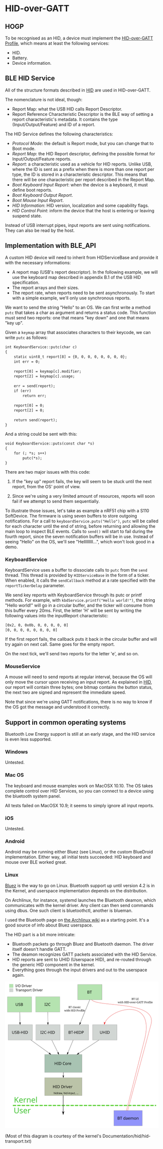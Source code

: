 # HID-over-GATT

## HOGP

To be recognised as an HID, a device must implement the [HID-over-GATT Profile][HOGP],
which means at least the following services:

- HID.
- Battery.
- Device information.

[HOGP]: https://developer.bluetooth.org/TechnologyOverview/Pages/HOGP.aspx "HID-over-GATT Profile"

## BLE HID Service

All of the structure formats described in [HID](HID.md) are used in HID-over-GATT.

The nomenclature is not ideal, though:

- Report Map: what the USB HID calls Report Descriptor.
- Report Reference Characteristic Descriptor is the BLE way of setting a report
  characteristic's metadata. It contains the type (Input/Output/Feature)
  and ID of a report.

The HID Service defines the following characteristics:

- *Protocol Mode*: the default is Report mode, but you can change that to Boot mode.
- *Report Map*: the HID Report descriptor, defining the possible format for
  Input/Output/Feature reports.
- *Report*: a characteristic used as a vehicle for HID reports. Unlike USB, where
  the ID is sent as a prefix when there is more than one report per type, the ID
  is stored in a characteristic descriptor. This means that there will be one
  characteristic per report described in the Report Map.
- *Boot Keyboard Input Report*: when the device is a keyboard, it must define
  boot reports.
- *Boot Keyboard Output Report*.
- *Boot Mouse Input Report*.
- *HID Information*: HID version, localization and some capability flags.
- *HID Control Point*: inform the device that the host is entering or leaving suspend
  state.

Instead of USB interrupt pipes, input reports are sent using notifications.
They can also be read by the host.

## Implementation with BLE_API

A custom HID device will need to inherit from HIDServiceBase and provide it
with the necessary informations:

* A report map (USB's report descriptor). In the following example, we will use
  the keyboard map described in appendix B.1 of the USB HID specification.
* The report arrays and their sizes.
* The report rate, when reports need to be sent asynchronously. To start with a
  simple example, we'll only use synchronous reports.

We want to send the string "Hello" to an OS. We can first write a method `putc`
that takes a char as argument and returns a status code. This function must
send two reports: one that means "key down" and one that means "key up".

Given a `keymap` array that associates characters to their keycode, we can
write `putc` as follows:


    int KeyboardService::putc(char c)
    {
        static uint8_t report[8] = {0, 0, 0, 0, 0, 0, 0, 0};
        int err = 0;
    
        report[0] = keymap[c].modifier;
        report[2] = keymap[c].usage;
    
        err = send(report);
        if (err)
            return err;
    
        report[0] = 0;
        report[2] = 0;
    
        return send(report);
    }

And a string could be sent with this:

    void KeyboardService::puts(const char *s)
    {
        for (; *s; s++)
            putc(*s);
    }


There are two major issues with this code:

1. If the "key up" report fails, the key will seem to be stuck until the next
   report, from the OS' point of view.

2. Since we're using a very limited amount of resources, reports will soon fail
   if we attempt to send them sequentially.

To illustrate those issues, let's take as example a nRF51 chip with a S110
SoftDevice. The firmware is using seven buffers to store outgoing
notifications. For a call to `keyboardService.puts("Hello")`, `putc` will be
called for each character until the end of string, before returning and
allowing the main loop to inspect BLE events.
Calls to `send()` will start to fail during the fourth report, since the seven
notification buffers will be in use. Instead of seeing "Hello" on the OS,
we'll see "Helllllllll...", which won't look good in a demo.

### KeyboardService

KeyboardService uses a buffer to dissociate calls to `putc` from the `send`
thread.
This thread is provided by `HIDServiceBase` in the form of a ticker. When
enabled, it calls the `sendCallback` method at a rate specified with the
`reportTickerDelay` parameter.

We send key reports with KeyboardService through its putc or printf
methods. For example, with `kbdService.printf("Hello world!")`, the string
"Hello world!" will go in a circular buffer, and the ticker will consume from
this buffer every 20ms.
First, the letter 'H' will be sent by writing the following values into the
inputReport characteristic:

    [0x2, 0, 0x0b, 0, 0, 0, 0, 0]
    [0, 0, 0, 0, 0, 0, 0, 0]

If the first report fails, the callback puts it back in the circular buffer and
will try again on next call. Same goes for the empty report.

On the next tick, we'll send two reports for the letter 'e', and so on.

### MouseService

A mouse will need to send reports at regular interval, because the OS will only
move the cursor upon receiving an input report. As explained in [HID](HID.md),
our report will contain three bytes; one bitmap contains the button status, the
next two are signed and represent the immediate speed.


Note that since we're using GATT notifications, there is no way to know if the
OS got the message and understood it correctly.

## Support in common operating systems

Bluetooth Low Energy support is still at an early stage, and the HID service is
even less supported.

### Windows

Untested.

### Mac OS

The keyboard and mouse examples work on MacOSX 10.10. The OS takes complete control
over HID Services, so you can connect to a device using the bluetooth system
panel.

All tests failed on MacOSX 10.9; it seems to simply ignore all
input reports.

### iOS

Untested.

### Android

Android may be running either Bluez (see Linux), or the custom BlueDroid
implementation.
Either way, all initial tests succeeded: HID keyboard and mouse over BLE
worked great.

### Linux

[Bluez][bluez] is the way to go on Linux. Bluetooth support up until version
4.2 is in the Kernel, and userspace implementation depends on the distribution.

On Archlinux, for instance, systemd launches the Bluetooth deamon, which
communicates with the kernel driver. Any client can then send commands using
dbus. One such client is bluetoothctl, another is blueman.

I used the Bluetooth page on [the Archlinux wiki][archbt] as a starting point.
It's a good source of info about Bluez userspace.

The HID part is a bit more intricate:

* Bluetooth packets go through Bluez and Bluetooth daemon. The driver itself
  doesn't handle GATT.
* The deamon recognizes GATT packets associated with the HID Service.
* HID reports are sent to UHID (Userspace HID), and re-routed through the
  generic HID component in the kernel.
* Everything goes through the input drivers and out to the userspace again.

![HID Subsystem with BLE in Linux](Linux-HOGP.svg)

(Most of this diagram is courtesy of the kernel's
 Documentation/hid/hid-transport.txt)

[bluez]: http://www.bluez.org/download/ "Bluez"
[archbt]: https://wiki.archlinux.org/index.php/Bluetooth "Archlinux wiki: bluetooth"
